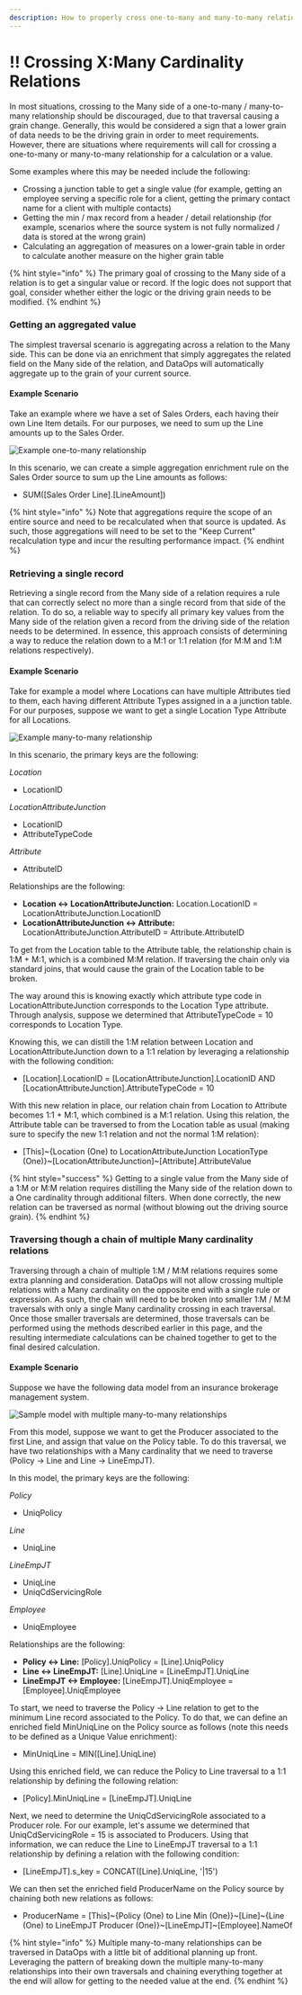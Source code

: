 ```yaml
---
description: How to properly cross one-to-many and many-to-many relationships
---
```


# !! Crossing X:Many Cardinality Relations

In most situations, crossing to the Many side of a one-to-many / many-to-many relationship should be discouraged, due to that traversal causing a grain change.  Generally, this would be considered a sign that a lower grain of data needs to be the driving grain in order to meet requirements.  However, there are situations where requirements will call for crossing a one-to-many or many-to-many relationship for a calculation or a value.

Some examples where this may be needed include the following:

* Crossing a junction table to get a single value \(for example, getting an employee serving a specific role for a client, getting the primary contact name for a client with multiple contacts\)
* Getting the min / max record from a header / detail relationship \(for example, scenarios where the source system is not fully normalized / data is stored at the wrong grain\)
* Calculating an aggregation of measures on a lower-grain table in order to calculate another measure on the higher grain table

{% hint style="info" %}
The primary goal of crossing to the Many side of a relation is to get a singular value or record.  If the logic does not support that goal, consider whether either the logic or the driving grain needs to be modified.
{% endhint %}

### Getting an aggregated value

The simplest traversal scenario is aggregating across a relation to the Many side.  This can be done via an enrichment that simply aggregates the related field on the Many side of the relation, and DataOps will automatically aggregate up to the grain of your current source.

#### Example Scenario

Take an example where we have a set of Sales Orders, each having their own Line Item details.  For our purposes, we need to sum up the Line amounts up to the Sales Order.

![Example one-to-many relationship](../.gitbook/assets/image%20%28329%29.png)

In this scenario, we can create a simple aggregation enrichment rule on the Sales Order source to sum up the Line amounts as follows:

* SUM\(\[Sales Order Line\].\[LineAmount\]\)

{% hint style="info" %}
Note that aggregations require the scope of an entire source and need to be recalculated when that source is updated.  As such, those aggregations will need to be set to the "Keep Current" recalculation type and incur the resulting performance impact.
{% endhint %}

### Retrieving a single record

Retrieving a single record from the Many side of a relation requires a rule that can correctly select no more than a single record from that side of the relation.  To do so, a reliable way to specify all primary key values from the Many side of the relation given a record from the driving side of the relation needs to be determined.  In essence, this approach consists of determining a way to reduce the relation down to a M:1 or 1:1 relation \(for M:M and 1:M relations respectively\).

#### Example Scenario

Take for example a model where Locations can have multiple Attributes tied to them, each having different Attribute Types assigned in a a junction table.  For our purposes, suppose we want to get a single Location Type Attribute for all Locations.

![Example many-to-many relationship](../.gitbook/assets/image%20%28330%29.png)

In this scenario, the primary keys are the following:

_Location_

* LocationID

_LocationAttributeJunction_

* LocationID
* AttributeTypeCode

_Attribute_

* AttributeID

Relationships are the following:

* **Location &lt;-&gt; LocationAttributeJunction:**  Location.LocationID = LocationAttributeJunction.LocationID
* **LocationAttributeJunction &lt;-&gt; Attribute:**  LocationAttributeJunction.AttributeID = Attribute.AttributeID

To get from the Location table to the Attribute table, the relationship chain is 1:M + M:1, which is a combined M:M relation.  If traversing the chain only via standard joins, that would cause the grain of the Location table to be broken.

The way around this is knowing exactly which attribute type code in LocationAttributeJunction corresponds to the Location Type attribute.  Through analysis, suppose we determined that AttributeTypeCode = 10 corresponds to Location Type.

Knowing this, we can distill the 1:M relation between Location and LocationAttributeJunction down to a 1:1 relation by leveraging a relationship with the following condition:

* \[Location\].LocationID = \[LocationAttributeJunction\].LocationID AND \[LocationAttributeJunction\].AttributeTypeCode = 10

With this new relation in place, our relation chain from Location to Attribute becomes 1:1 + M:1, which combined is a M:1 relation.  Using this relation, the Attribute table can be traversed to from the Location table as usual \(making sure to specify the new 1:1 relation and not the normal 1:M relation\):

* \[This\]~{Location \(One\) to LocationAttributeJunction LocationType \(One\)}~\[LocationAttributeJunction\]~\[Attribute\].AttributeValue

{% hint style="success" %}
Getting to a single value from the Many side of a 1:M or M:M relation requires distilling the Many side of the relation down to a One cardinality through additional filters.  When done correctly, the new relation can be traversed as normal \(without blowing out the driving source grain\).
{% endhint %}

### Traversing though a chain of multiple Many cardinality relations

Traversing through a chain of multiple 1:M / M:M relations requires some extra planning and consideration.  DataOps will not allow crossing multiple relations with a Many cardinality on the opposite end with a single rule or expression.  As such, the chain will need to be broken into smaller 1:M / M:M traversals with only a single Many cardinality crossing in each traversal.  Once those smaller traversals are determined, those traversals can be performed using the methods described earlier in this page, and the resulting intermediate calculations can be chained together to get to the final desired calculation.

#### Example Scenario

Suppose we have the following data model from an insurance brokerage management system.

![Sample model with multiple many-to-many relationships](../.gitbook/assets/image%20%28333%29.png)

From this model, suppose we want to get the Producer associated to the first Line, and assign that value on the Policy table.  To do this traversal, we have two relationships with a Many cardinality that we need to traverse \(Policy -&gt; Line and Line -&gt; LineEmpJT\).

In this model, the primary keys are the following:

_Policy_

* UniqPolicy

_Line_

* UniqLine

_LineEmpJT_

* UniqLine
* UniqCdServicingRole

_Employee_

* UniqEmployee

Relationships are the following:

* **Policy &lt;-&gt; Line:**  \[Policy\].UniqPolicy = \[Line\].UniqPolicy
* **Line &lt;-&gt; LineEmpJT:**  \[Line\].UniqLine = \[LineEmpJT\].UniqLine
* **LineEmpJT &lt;-&gt; Employee:**  \[LineEmpJT\].UniqEmployee = \[Employee\].UniqEmployee

To start, we need to traverse the Policy -&gt; Line relation to get to the minimum Line record associated to the Policy.  To do that, we can define an enriched field MinUniqLine on the Policy source as follows \(note this needs to be defined as a Unique Value enrichment\):

* MinUniqLine = MIN\(\[Line\].UniqLine\)

Using this enriched field, we can reduce the Policy to Line traversal to a 1:1 relationship by defining the following relation:

* \[Policy\].MinUniqLine = \[LineEmpJT\].UniqLine

Next, we need to determine the UniqCdServicingRole associated to a Producer role.  For our example, let's assume we determined that UniqCdServicingRole = 15 is associated to Producers.  Using that information, we can reduce the Line to LineEmpJT traversal to a 1:1 relationship by defining a relation with the following condition:

* \[LineEmpJT\].s\_key = CONCAT\(\[Line\].UniqLine, '\|15'\)

We can then set the enriched field ProducerName on the Policy source by chaining both new relations as follows:

* ProducerName = \[This\]~{Policy \(One\) to Line Min \(One\)}~\[Line\]~{Line \(One\) to LineEmpJT Producer \(One\)}~\[LineEmpJT\]~\[Employee\].NameOf

{% hint style="info" %}
Multiple many-to-many relationships can be traversed in DataOps with a little bit of additional planning up front.  Leveraging the pattern of breaking down the multiple many-to-many relationships into their own traversals and chaining everything together at the end will allow for getting to the needed value at the end.
{% endhint %}

